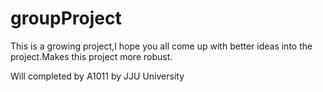 groupProject
============

This is a growing project,I hope you all come up with better ideas into the project.Makes this project more robust.

Will completed by A1011 by JJU University
